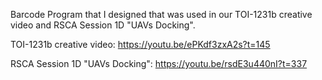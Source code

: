 Barcode Program that I designed that was used in our TOI-1231b creative video and RSCA Session 1D "UAVs Docking".

TOI-1231b creative video: https://youtu.be/ePKdf3zxA2s?t=145

RSCA Session 1D "UAVs Docking": https://youtu.be/rsdE3u440nI?t=337
